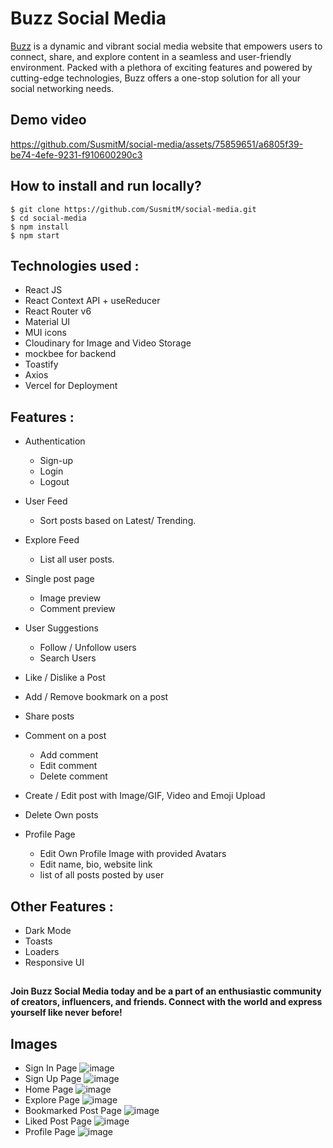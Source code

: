 # Buzz Social Media

[Buzz](https://buzz-v1.vercel.app/) is a dynamic and vibrant social media website that empowers users to connect, share, and explore content in a seamless and user-friendly environment. Packed with a plethora of exciting features and powered by cutting-edge technologies, Buzz offers a one-stop solution for all your social networking needs. 

## Demo video
https://github.com/SusmitM/social-media/assets/75859651/a6805f39-be74-4efe-9231-f910600290c3
  
## How to install and run locally?

```
$ git clone https://github.com/SusmitM/social-media.git
$ cd social-media
$ npm install
$ npm start
```

## **Technologies used :**

- React JS
- React Context API + useReducer
- React Router v6
- Material UI
- MUI icons
- Cloudinary for Image and Video Storage
- mockbee for backend
- Toastify
- Axios
- Vercel for Deployment

## **Features :**

- Authentication
  - Sign-up
  - Login
  - Logout

- User Feed
  - Sort posts based on Latest/ Trending.

- Explore Feed
  - List all user posts.

- Single post page

  - Image preview
  - Comment preview

- User Suggestions

  - Follow / Unfollow users
  - Search Users

- Like / Dislike a Post
- Add / Remove bookmark on a post
- Share posts

- Comment on a post

  - Add comment
  - Edit comment
  - Delete comment

- Create / Edit post with Image/GIF, Video and Emoji Upload
- Delete Own posts

- Profile Page
  - Edit Own Profile Image with provided Avatars
  - Edit name, bio, website link
  - list of all posts posted by user

## **Other Features :**

- Dark Mode
- Toasts
- Loaders
- Responsive UI

##
**Join Buzz Social Media today and be a part of an enthusiastic community of creators, influencers, and friends. Connect with the world and express yourself like never before!**

## Images
- Sign In Page
  ![image](https://github.com/SusmitM/Buzz-social-media/assets/75859651/48c03c3d-74de-458e-9012-f1e49160d3e1)
- Sign Up Page
  ![image](https://github.com/SusmitM/Buzz-social-media/assets/75859651/d0d1397b-c1a6-47c7-a6c8-95b801838899)
- Home Page
  ![image](https://github.com/SusmitM/Buzz-social-media/assets/75859651/89524974-cb2d-457a-9bb0-39066081b480)
- Explore Page
  ![image](https://github.com/SusmitM/Buzz-social-media/assets/75859651/c983b437-71bb-40a3-9ffc-6a0b1525f8ce)
- Bookmarked Post Page
  ![image](https://github.com/SusmitM/Buzz-social-media/assets/75859651/42c21460-351f-4e3c-b566-96bff69da027)
- Liked Post Page
  ![image](https://github.com/SusmitM/Buzz-social-media/assets/75859651/f7f72ae0-0c20-4822-a228-ba65365e0e7f)
- Profile Page
  ![image](https://github.com/SusmitM/Buzz-social-media/assets/75859651/92b84110-dbcb-4c58-97ed-987b76825a64)

